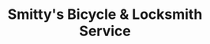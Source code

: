 ---
title: "Smitty's Bicycle & Locksmith Service"
url: /piqua/smittys-bicycle-and-locksmith-service/
shop: bicycle
---
